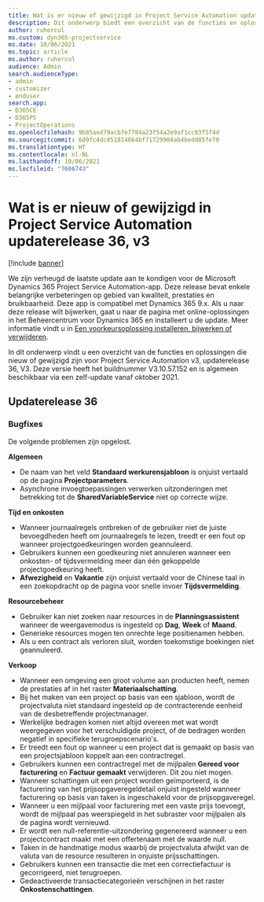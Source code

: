 ```yaml
---
title: Wat is er nieuw of gewijzigd in Project Service Automation updaterelease 36, v3
description: Dit onderwerp biedt een overzicht van de functies en oplossingen die beschikbaar zijn in Update-versie 36, V3 van Microsoft Dynamics 365 Project Service Automation.
author: ruhercul
ms.custom: dyn365-projectservice
ms.date: 10/06/2021
ms.topic: article
ms.author: ruhercul
audience: Admin
search.audienceType:
- admin
- customizer
- enduser
search.app:
- D365CE
- D365PS
- ProjectOperations
ms.openlocfilehash: 9b85aed79acb7e7784a23f54a2e9af1cc83f5f4d
ms.sourcegitcommit: 6d9fc4dc851814664bf71729904ab4bedd85fe70
ms.translationtype: HT
ms.contentlocale: nl-NL
ms.lasthandoff: 10/06/2021
ms.locfileid: "7606743"
---
```

# <a name="whats-new-or-changed-in-project-service-automation-update-release-36-v3"></a>Wat is er nieuw of gewijzigd in Project Service Automation updaterelease 36, v3

[!include [banner](../includes/psa-now-project-operations.md)]

We zijn verheugd de laatste update aan te kondigen voor de Microsoft Dynamics 365 Project Service Automation-app. Deze release bevat enkele belangrijke verbeteringen op gebied van kwaliteit, prestaties en bruikbaarheid. Deze app is compatibel met Dynamics 365 9.x. Als u naar deze release wilt bijwerken, gaat u naar de pagina met online-oplossingen in het Beheercentrum voor Dynamics 365 en installeert u de update. Meer informatie vindt u in [Een voorkeursoplossing installeren, bijwerken of verwijderen](/power-platform/admin/install-remove-preferred-solution).

In dit onderwerp vindt u een overzicht van de functies en oplossingen die nieuw of gewijzigd zijn voor Project Service Automation v3, updaterelease 36, V3. Deze versie heeft het buildnummer V3.10.57.152 en is algemeen beschikbaar via een zelf-update vanaf oktober 2021.

## <a name="update-release-36"></a>Updaterelease 36

### <a name="bug-fixes"></a>Bugfixes

De volgende problemen zijn opgelost.

**Algemeen**
- De naam van het veld **Standaard werkurensjabloon** is onjuist vertaald op de pagina **Projectparameters**.
- Asynchrone invoegtoepassingen verwerken uitzonderingen met betrekking tot de **SharedVariableService** niet op correcte wijze.

**Tijd en onkosten**
- Wanneer journaalregels ontbreken of de gebruiker niet de juiste bevoegdheden heeft om journaalregels te lezen, treedt er een fout op wanneer projectgoedkeuringen worden geannuleerd.
- Gebruikers kunnen een goedkeuring niet annuleren wanneer een onkosten- of tijdsvermelding meer dan één gekoppelde projectgoedkeuring heeft.
- **Afwezigheid** en **Vakantie** zijn onjuist vertaald voor de Chinese taal in een zoekopdracht op de pagina voor snelle invoer **Tijdsvermelding**.

**Resourcebeheer**
- Gebruiker kan niet zoeken naar resources in de **Planningsassistent** wanneer de weergavemodus is ingesteld op **Dag**, **Week** of **Maand**.
- Generieke resources mogen ten onrechte lege positienamen hebben. 
- Als u een contract als verloren sluit, worden toekomstige boekingen niet geannuleerd.

**Verkoop**
- Wanneer een omgeving een groot volume aan producten heeft, nemen de prestaties af in het raster **Materiaalschatting**.
- Bij het maken van een project op basis van een sjabloon, wordt de projectvaluta niet standaard ingesteld op de contracterende eenheid van de desbetreffende projectmanager.
- Werkelijke bedragen komen niet altijd overeen met wat wordt weergegeven voor het verschuldigde project, of de bedragen worden negatief in specifieke terugroepscenario's.
- Er treedt een fout op wanneer u een project dat is gemaakt op basis van een projectsjabloon koppelt aan een contractregel.
- Gebruikers kunnen een contractregel met de mijlpalen **Gereed voor facturering** en **Factuur gemaakt** verwijderen. Dit zou niet mogen.
- Wanneer schattingen uit een project worden geïmporteerd, is de facturering van het prijsopgaveregeldetail onjuist ingesteld wanneer facturering op basis van taken is ingeschakeld voor de prijsopgaveregel.
- Wanneer u een mijlpaal voor facturering met een vaste prijs toevoegt, wordt de mijlpaal pas weerspiegeld in het subraster voor mijlpalen als de pagina wordt vernieuwd.
- Er wordt een null-referentie-uitzondering gegenereerd wanneer u een projectcontract maakt met een offertenaam met de waarde null.
- Taken in de handmatige modus waarbij de projectvaluta afwijkt van de valuta van de resource resulteren in onjuiste prijsschattingen.
- Gebruikers kunnen een transactie die met een correctiefactuur is gecorrigeerd, niet terugroepen.
- Gedeactiveerde transactiecategorieën verschijnen in het raster **Onkostenschattingen**.



